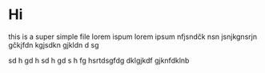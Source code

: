 # Hi
this is a super simple file
lorem ispum lorem ipsum
nfjsndčk nsn jsnjkgnsrjn gčkjfdn kgjsdkn gjkldn
d sg

sd h
gd
h 
sd
h
 gd
s h
fg hsrtdsgfdg dklgjkdf gjknfdklnb
